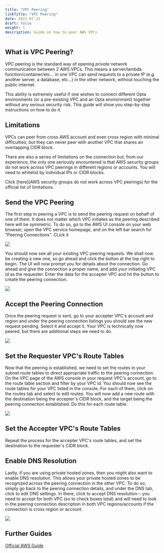 ```yaml
---
title: "VPC Peering"
linkTitle: "VPC Peering"
date: 2021-07-21
draft: false
weight: 1
description: Guide on how to peer AWS VPCs
---
```


## What is VPC Peering?
VPC peering is the standard way of opening _private_ network communication between 2 AWS VPCs. This means a 
server/lambda function/container/etc... in one VPC can send requests to a private IP (e.g. another server, a database, 
etc...) in the other network, without touching the public internet. 

This ability is extremely useful if one wishes to connect different Opta environments (or a pre-existing VPC and an 
Opta environment) together without any serious security risk. This guide will show you step-by-step instructions on 
how to do it.

## Limitations
VPCs can peer from cross AWS account and even cross region with minimal difficulties, but they can never peer
with another VPC that shares an overlapping CIDR block.

There are also a series of limitations on the connection but, from our experience, the only one seriously encountered
is that AWS security groups do not work across VPC peerings in different regions or accounts. You will need to whitelist 
by individual IPs or CIDR blocks.

Click [here](AWS security groups do not work across VPC peerings) for the official list of limitations.

## Send the VPC Peering
The first step in peering a VPC is to send the peering request on behalf of one of them. It does not matter which VPC
initiates as the peering described here will be symmetric. To do so, go to the AWS UI console on your web browser,
open the VPC service homepage, and on the left bar search for "Peering Connections". CLick it

<a href="/images/aws_peering_1.png" target="_blank">
  <img src="/images/aws_peering_1.png" align="center"/>
</a>

You should now see all your existing VPC peering requests. We shall now be creating a new one, so go ahead and click the
button at the top right to begin. The UI will now prompt you for details about the connection. Go ahead and give the
connection a proper name, and add your initiating VPC id as the requester. Enter the data for the accepter VPC and hit 
the button to create the peering connection.

<a href="/images/aws_peering_2.png" target="_blank">
  <img src="/images/aws_peering_2.png" align="center"/>
</a>

## Accept the Peering Connection
Once the peering request is sent, go to your accepter VPC's account and region and under the peering connection listings
you should see the new request pending. Select it and accept it. Your VPC is technically now peered, but there are 
additional steps we need to do.


<a href="/images/aws_peering_3.png" target="_blank">
  <img src="/images/aws_peering_3.png" align="center"/>
</a>

## Set the Requester VPC's Route Tables
Now that the peering is established, we need to set the routes in your subnet route tables to direct appropriate traffic
to the peering connection. On the VPC page of the AWS console in your request VPC's account, go to the route table
section and filter by your VPC id. You should now see the route tables for your VPC listed in the console. For each of
them, click on the routes tab and select to edit routes. You will now add a new route with the destination being
the accepter's CIDR block, and the target being the peering connection established. Do this for each route table.


<a href="/images/aws_peering_4.png" target="_blank">
  <img src="/images/aws_peering_4.png" align="center"/>
</a>

## Set the Accepter VPC's Route Tables
Repeat the process for the accepter VPC's route tables, and set the destination to the requester's CIDR block.

## Enable DNS Resolution

Lastly, if you are using private hosted zones, then you might also want to enable DNS resolution. This allows your
private hosted zones to be recognized across the peering connection in the other VPC. To do so, simply go back
to the peering connection details, and under the DNS tab, click to edit DNS settings. In there, click to accept DNS
resolution-- you need to accept for both VPC (so to check boxes total) and will need to look in the peering connection
description in both VPC regions/accounts if the connection is cross region or account.


<a href="/images/aws_peering_5.png" target="_blank">
  <img src="/images/aws_peering_5.png" align="center"/>
</a>

## Further Guides

[Official AWS Guide](https://docs.aws.amazon.com/vpc/latest/peering/what-is-vpc-peering.html)

